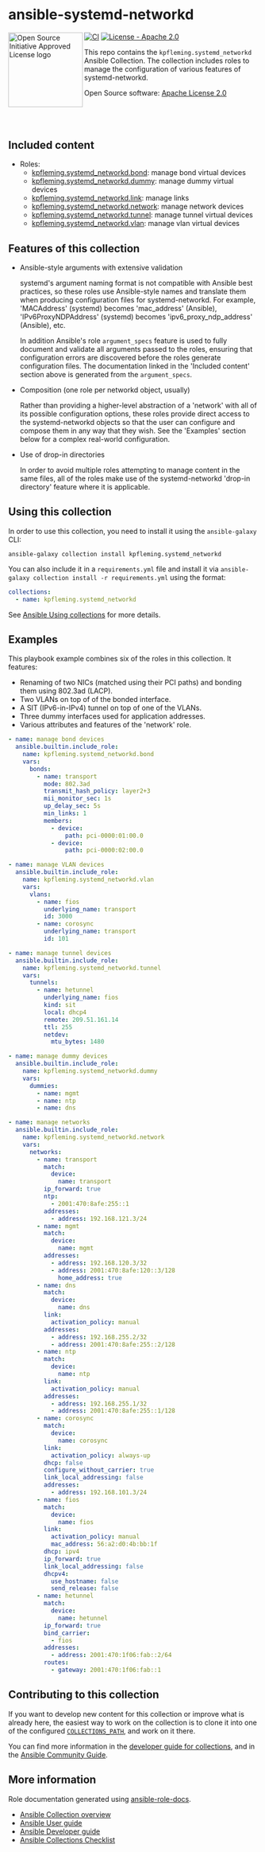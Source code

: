 # ansible-systemd-networkd

<a href="https://opensource.org"><img height="150" align="left" src="https://opensource.org/files/OSIApprovedCropped.png" alt="Open Source Initiative Approved License logo"></a>
[![CI](https://github.com/kpfleming/ansible-systemd-networkd/workflows/CI/badge.svg)](https://github.com/kpfleming/ansible-systemd-networkd/actions?query=workflow%3ACI)
[![License - Apache 2.0](https://img.shields.io/badge/License-Apache%202.0-9400d3.svg)](https://spdx.org/licenses/Apache-2.0.html)

This repo contains the `kpfleming.systemd_networkd` Ansible Collection. The collection includes roles to manage
the configuration of various features of systemd-networkd.

Open Source software: [Apache License 2.0](https://spdx.org/licenses/Apache-2.0.html)

## &nbsp;

## Included content

* Roles:
  - [kpfleming.systemd_networkd.bond](src/roles/bond/README.md): manage bond virtual devices
  - [kpfleming.systemd_networkd.dummy](src/roles/dummy/README.md): manage dummy virtual devices
  - [kpfleming.systemd_networkd.link](src/roles/link/README.md): manage links
  - [kpfleming.systemd_networkd.network](src/roles/network/README.md): manage network devices
  - [kpfleming.systemd_networkd.tunnel](src/roles/tunnel/README.md): manage tunnel virtual devices
  - [kpfleming.systemd_networkd.vlan](src/roles/vlan/README.md): manage vlan virtual devices

## Features of this collection

* Ansible-style arguments with extensive validation

  systemd's argument naming format is not compatible with Ansible best practices, so these roles
  use Ansible-style names and translate them when producing configuration files for systemd-networkd.
  For example, 'MACAddress' (systemd) becomes 'mac_address' (Ansible), 'IPv6ProxyNDPAddress' (systemd)
  becomes 'ipv6_proxy_ndp_address' (Ansible), etc.

  In addition Ansible's role `argument_specs` feature is used to fully document and validate all
  arguments passed to the roles, ensuring that configuration errors are discovered before the roles
  generate configuration files. The documentation linked in the 'Included content' section above is generated
  from the `argument_specs`.

* Composition (one role per networkd object, usually)

  Rather than providing a higher-level abstraction of a 'network' with all of its possible configuration
  options, these roles provide direct access to the systemd-networkd objects so that the user can configure
  and compose them in any way that they wish. See the 'Examples' section below for a complex real-world
  configuration.

* Use of drop-in directories

  In order to avoid multiple roles attempting to manage content in the same files, all of the roles make
  use of the systemd-networkd 'drop-in directory' feature where it is applicable.

## Using this collection

In order to use this collection, you need to install it using the
`ansible-galaxy` CLI:

    ansible-galaxy collection install kpfleming.systemd_networkd

You can also include it in a `requirements.yml` file and install it
via `ansible-galaxy collection install -r requirements.yml` using the
format:

```yaml
collections:
  - name: kpfleming.systemd_networkd
```

See [Ansible Using collections](https://docs.ansible.com/ansible/latest/user_guide/collections_using.html) for more details.

## Examples

This playbook example combines six of the roles in this collection. It features:

* Renaming of two NICs (matched using their PCI paths) and bonding them using
  802.3ad (LACP).
* Two VLANs on top of of the bonded interface.
* A SIT (IPv6-in-IPv4) tunnel on top of one of the VLANs.
* Three dummy interfaces used for application addresses.
* Various attributes and features of the 'network' role.

```yaml
- name: manage bond devices
  ansible.builtin.include_role:
    name: kpfleming.systemd_networkd.bond
    vars:
      bonds:
        - name: transport
          mode: 802.3ad
          transmit_hash_policy: layer2+3
          mii_monitor_sec: 1s
          up_delay_sec: 5s
          min_links: 1
          members:
            - device:
                path: pci-0000:01:00.0
            - device:
                path: pci-0000:02:00.0

- name: manage VLAN devices
  ansible.builtin.include_role:
    name: kpfleming.systemd_networkd.vlan
    vars:
      vlans:
        - name: fios
          underlying_name: transport
          id: 3000
        - name: corosync
          underlying_name: transport
          id: 101

- name: manage tunnel devices
  ansible.builtin.include_role:
    name: kpfleming.systemd_networkd.tunnel
    vars:
      tunnels:
        - name: hetunnel
          underlying_name: fios
          kind: sit
          local: dhcp4
          remote: 209.51.161.14
          ttl: 255
          netdev:
            mtu_bytes: 1480

- name: manage dummy devices
  ansible.builtin.include_role:
    name: kpfleming.systemd_networkd.dummy
    vars:
      dummies:
        - name: mgmt
        - name: ntp
        - name: dns

- name: manage networks
  ansible.builtin.include_role:
    name: kpfleming.systemd_networkd.network
    vars:
      networks:
        - name: transport
          match:
            device:
              name: transport
          ip_forward: true
          ntp:
            - 2001:470:8afe:255::1
          addresses:
            - address: 192.168.121.3/24
        - name: mgmt
          match:
            device:
              name: mgmt
          addresses:
            - address: 192.168.120.3/32
            - address: 2001:470:8afe:120::3/128
              home_address: true
        - name: dns
          match:
            device:
              name: dns
          link:
            activation_policy: manual
          addresses:
            - address: 192.168.255.2/32
            - address: 2001:470:8afe:255::2/128
        - name: ntp
          match:
            device:
              name: ntp
          link:
            activation_policy: manual
          addresses:
            - address: 192.168.255.1/32
            - address: 2001:470:8afe:255::1/128
        - name: corosync
          match:
            device:
              name: corosync
          link:
            activation_policy: always-up
          dhcp: false
          configure_without_carrier: true
          link_local_addressing: false
          addresses:
            - address: 192.168.101.3/24
        - name: fios
          match:
            device:
              name: fios
          link:
            activation_policy: manual
            mac_address: 56:a2:d0:4b:bb:1f
          dhcp: ipv4
          ip_forward: true
          link_local_addressing: false
          dhcpv4:
            use_hostname: false
            send_release: false
        - name: hetunnel
          match:
            device:
              name: hetunnel
          ip_forward: true
          bind_carrier:
            - fios
          addresses:
            - address: 2001:470:1f06:fab::2/64
          routes:
            - gateway: 2001:470:1f06:fab::1
```


## Contributing to this collection

If you want to develop new content for this collection or improve what
is already here, the easiest way to work on the collection is to clone
it into one of the configured
[`COLLECTIONS_PATH`](https://docs.ansible.com/ansible/latest/reference_appendices/config.html#collections-paths),
and work on it there.

You can find more information in the [developer guide for
collections](https://docs.ansible.com/ansible/devel/dev_guide/developing_collections.html#contributing-to-collections),
and in the [Ansible Community
Guide](https://docs.ansible.com/ansible/latest/community/index.html).


## More information

Role documentation generated using [ansible-role-docs](https://gitlab.com/kpfleming/ansible-role-docs).

- [Ansible Collection overview](https://github.com/ansible-collections/overview)
- [Ansible User guide](https://docs.ansible.com/ansible/latest/user_guide/index.html)
- [Ansible Developer guide](https://docs.ansible.com/ansible/latest/dev_guide/index.html)
- [Ansible Collections Checklist](https://github.com/ansible-collections/overview/blob/master/collection_requirements.rst)
